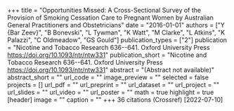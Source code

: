 +++
title = "Opportunities Missed: A Cross-Sectional Survey of the Provision of Smoking Cessation Care to Pregnant Women by Australian General Practitioners and Obstetricians"
date = "2016-01-01"
authors = ["Y {Bar Zeev}", "B Bonevski", "L Tywman", "K Watt", "M Clarke", "L Atkins", "K Palazzi", "C Oldmeadow", "GS Gould"]
publication_types = ["2"]
publication = "Nicotine and Tobacco Research 636--641. Oxford University Press https://doi.org/10.1093/ntr/ntw331"
publication_short = "Nicotine and Tobacco Research 636--641. Oxford University Press https://doi.org/10.1093/ntr/ntw331"
abstract = "(Abstract not available)"
abstract_short = ""
url_code = ""
image_preview = ""
selected = false
projects = []
url_pdf = ""
url_preprint = ""
url_dataset = ""
url_project = ""
url_slides = ""
url_video = ""
url_poster = ""
math = true
highlight = true
[header]
image = ""
caption = ""
+++
36 citations (Crossref) [2022-07-10]
